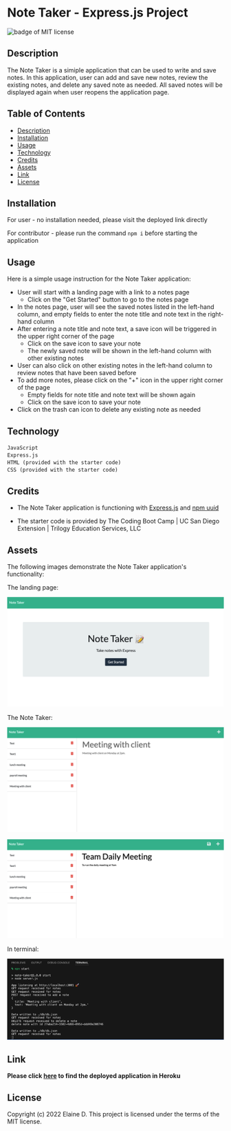# Note Taker - Express.js Project

![badge of MIT license](https://img.shields.io/badge/license-MIT-9cf)

## Description

The Note Taker is a simiple application that can be used to write and save notes. In this application, user can add and save new notes, review the existing notes, and delete any saved note as needed. All saved notes will be displayed again when user reopens the application page.

## Table of Contents

- [Description](#description)
- [Installation](#installation)
- [Usage](#usage)
- [Technology](#technology)
- [Credits](#credits)
- [Assets](#assets)
- [Link](#link)
- [License](#license)

## Installation

For user - no installation needed, please visit the deployed link directly

For contributor - please run the command `npm i` before starting the application

## Usage

Here is a simple usage instruction for the Note Taker application:
- User will start with a landing page with a link to a notes page
    - Click on the "Get Started" button to go to the notes page
- In the notes page, user will see the saved notes listed in the left-hand column, and empty fields to enter the note title and note text in the right-hand column
- After entering a note title and note text, a save icon will be triggered in the upper right corner of the page
    - Click on the save icon to save your note
    - The newly saved note will be shown in the left-hand column with other existing notes
- User can also click on other existing notes in the left-hand column to review notes that have been saved before
- To add more notes, please click on the "+" icon in the upper right corner of the page
    - Empty fields for note title and note text will be shown again
    - Click on the save icon to save your note
- Click on the trash can icon to delete any existing note as needed



## Technology
```md
JavaScript
Express.js
HTML (provided with the starter code)
CSS (provided with the starter code)
```


## Credits

- The Note Taker application is functioning with [Express.js](https://expressjs.com/) and [npm uuid](https://www.npmjs.com/package/uuid)

- The starter code is provided by The Coding Boot Camp | UC San Diego Extension | Trilogy Education Services, LLC

## Assets

The following images demonstrate the Note Taker application's functionality:

The landing page:

![image of the landing page](assets/images/landing-page.png)

The Note Taker:

![image of the Note Taker application](assets/images/note-taker-show-note.png)

![image of the Note Taker application](assets/images/note-taker-save-note.png)

In terminal:

![image for terminal](assets/images/terminal.png)

## Link

**Please click [here](https://watch.screencastify.com) to find the deployed application in Heroku**

## License

Copyright (c) 2022 Elaine D. This project is licensed under the terms of the MIT license.